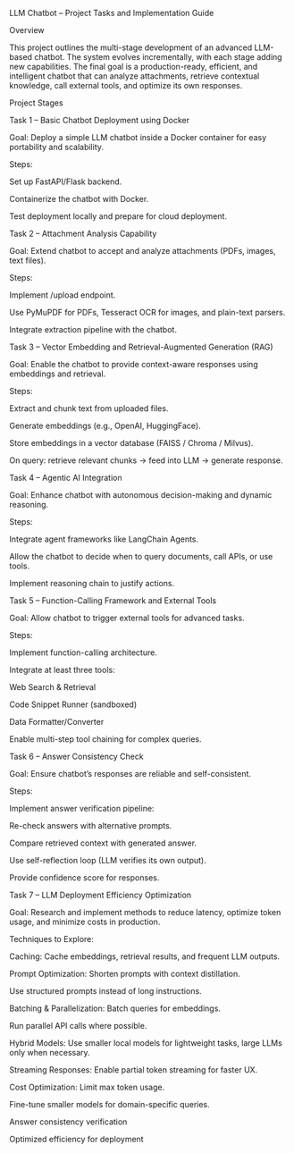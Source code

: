 LLM Chatbot – Project Tasks and Implementation Guide

Overview

This project outlines the multi-stage development of an advanced LLM-based chatbot. The system evolves incrementally, with each stage adding new capabilities. The final goal is a production-ready, efficient, and intelligent chatbot that can analyze attachments, retrieve contextual knowledge, call external tools, and optimize its own responses.

Project Stages

Task 1 – Basic Chatbot Deployment using Docker

Goal: Deploy a simple LLM chatbot inside a Docker container for easy portability and scalability.

Steps:

Set up FastAPI/Flask backend.

Containerize the chatbot with Docker.

Test deployment locally and prepare for cloud deployment.

Task 2 – Attachment Analysis Capability

Goal: Extend chatbot to accept and analyze attachments (PDFs, images, text files).

Steps:

Implement /upload endpoint.

Use PyMuPDF for PDFs, Tesseract OCR for images, and plain-text parsers.

Integrate extraction pipeline with the chatbot.

Task 3 – Vector Embedding and Retrieval-Augmented Generation (RAG)

Goal: Enable the chatbot to provide context-aware responses using embeddings and retrieval.

Steps:

Extract and chunk text from uploaded files.

Generate embeddings (e.g., OpenAI, HuggingFace).

Store embeddings in a vector database (FAISS / Chroma / Milvus).

On query: retrieve relevant chunks → feed into LLM → generate response.

Task 4 – Agentic AI Integration

Goal: Enhance chatbot with autonomous decision-making and dynamic reasoning.

Steps:

Integrate agent frameworks like LangChain Agents.

Allow the chatbot to decide when to query documents, call APIs, or use tools.

Implement reasoning chain to justify actions.

Task 5 – Function-Calling Framework and External Tools

Goal: Allow chatbot to trigger external tools for advanced tasks.

Steps:

Implement function-calling architecture.

Integrate at least three tools:

Web Search & Retrieval

Code Snippet Runner (sandboxed)

Data Formatter/Converter

Enable multi-step tool chaining for complex queries.

Task 6 – Answer Consistency Check

Goal: Ensure chatbot’s responses are reliable and self-consistent.

Steps:

Implement answer verification pipeline:

Re-check answers with alternative prompts.

Compare retrieved context with generated answer.

Use self-reflection loop (LLM verifies its own output).

Provide confidence score for responses.

Task 7 – LLM Deployment Efficiency Optimization

Goal: Research and implement methods to reduce latency, optimize token usage, and minimize costs in production.

Techniques to Explore:

Caching:
Cache embeddings, retrieval results, and frequent LLM outputs.

Prompt Optimization:
Shorten prompts with context distillation.

Use structured prompts instead of long instructions.

Batching & Parallelization:
Batch queries for embeddings.

Run parallel API calls where possible.

Hybrid Models:
Use smaller local models for lightweight tasks, large LLMs only when necessary.

Streaming Responses:
Enable partial token streaming for faster UX.

Cost Optimization:
Limit max token usage.

Fine-tune smaller models for domain-specific queries.

Answer consistency verification

Optimized efficiency for deployment
